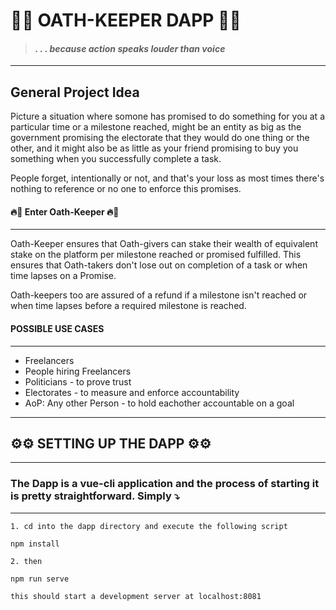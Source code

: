 # 💫🌟 **OATH-KEEPER DAPP** 🌟💫

> #### **_. . . because action speaks louder than voice_**

---

## General Project Idea

Picture a situation where somone has promised to do something for you at a particular time or a milestone reached, might be an entity as big as the government promising the electorate that they would do one thing or the other, and it might also be as little as your friend promising to buy you something when you successfully complete a task.

People forget, intentionally or not, and that's your loss as most times there's nothing to reference or no one to enforce this promises.

#### **🔥🥁 Enter Oath-Keeper 🔥🥁**

---

Oath-Keeper ensures that Oath-givers can stake their wealth of equivalent stake on the platform per milestone reached or promised fulfilled. This ensures that Oath-takers don't lose out on completion of a task or when time lapses on a Promise.

Oath-keepers too are assured of a refund if a milestone isn't reached or when time lapses before a required milestone is reached.

#### **POSSIBLE USE CASES**

---

- Freelancers
- People hiring Freelancers
- Politicians - to prove trust
- Electorates - to measure and enforce accountability
- AoP: Any other Person - to hold eachother accountable on a goal

---

## **⚙️⚙️ SETTING UP THE DAPP ⚙️⚙️**

---

### The Dapp is a vue-cli application and the process of starting it is pretty straightforward. Simply ⤵️

---

`1. cd into the dapp directory and execute the following script`

```
npm install
```

`2. then`

```
npm run serve
```

`this should start a development server at localhost:8081`
